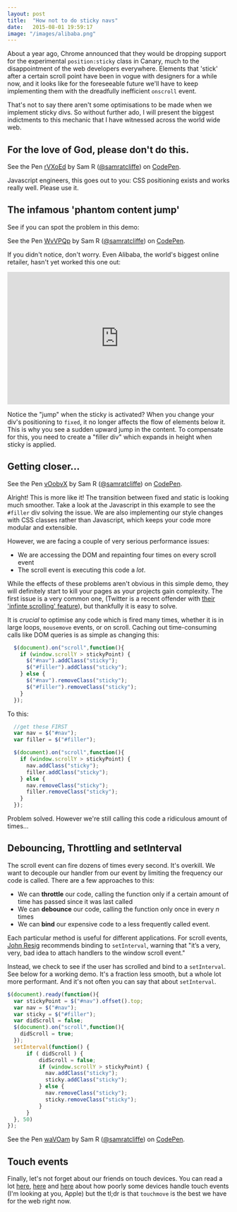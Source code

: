 ```yaml
---
layout: post
title:  "How not to do sticky navs"
date:   2015-08-01 19:59:17
image: "/images/alibaba.png"
---
```


About a year ago, Chrome announced that they would be dropping support for the experimental `position:sticky` class in Canary, much to the disappointment of the web developers everywhere. Elements that 'stick' after a certain scroll point have been in vogue with designers for a while now, and it looks like for the foreseeable future we'll have to keep implementing them with the dreadfully inefficient `onscroll` event. 

That's not to say there aren't some optimisations to be made when we implement sticky divs. So without further ado, I will present the biggest indictments to this mechanic that I have witnessed across the world wide web. 

## For the love of God, please don't do this.

<p data-height="415" data-theme-id="17355" data-slug-hash="rVXoEd" data-default-tab="result" data-user="samratcliffe" class='codepen'>See the Pen <a href='http://codepen.io/samratcliffe/pen/rVXoEd/'>rVXoEd</a> by Sam R (<a href='http://codepen.io/samratcliffe'>@samratcliffe</a>) on <a href='http://codepen.io'>CodePen</a>.</p>
<script async src="//assets.codepen.io/assets/embed/ei.js"></script>

Javascript engineers, this goes out to you: CSS positioning exists and works really well. Please use it.

## The infamous 'phantom content jump'

See if you can spot the problem in this demo:

<p data-height="415" data-theme-id="17355" data-slug-hash="WvVPQp" data-default-tab="result" data-user="samratcliffe" class='codepen'>See the Pen <a href='http://codepen.io/samratcliffe/pen/WvVPQp/'>WvVPQp</a> by Sam R (<a href='http://codepen.io/samratcliffe'>@samratcliffe</a>) on <a href='http://codepen.io'>CodePen</a>.</p>
<script async src="//assets.codepen.io/assets/embed/ei.js"></script>

If you didn't notice, don't worry. Even Alibaba, the world's biggest online retailer, hasn't yet worked this one out:

<iframe width="100%" height="300px" src="https://www.youtube.com/embed/c0nZ_tEgF4M" frameborder="0" allowfullscreen></iframe>

Notice the "jump" when the sticky is activated? When you change your div's positioning to `fixed`, it no longer affects the flow of elements below it. This is why you see a sudden upward jump in the content. To compensate for this, you need to create a "filler div" which expands in height when sticky is applied.

## Getting closer...

<p data-height="415" data-theme-id="17355" data-slug-hash="vOobvX" data-default-tab="result" data-user="samratcliffe" class='codepen'>See the Pen <a href='http://codepen.io/samratcliffe/pen/vOobvX/'>vOobvX</a> by Sam R (<a href='http://codepen.io/samratcliffe'>@samratcliffe</a>) on <a href='http://codepen.io'>CodePen</a>.</p>
<script async src="//assets.codepen.io/assets/embed/ei.js"></script>

Alright! This is more like it! The transition between fixed and static is looking much smoother. Take a look at the Javascript in this example to see the `#filler` div solving the issue. We are also implementing our style changes with CSS classes rather than Javascript, which keeps your code more modular and extensible. 

However, we are facing a couple of very serious performance issues:

 - We are accessing the DOM and repainting four times on every scroll event  
 - The scroll event is executing this code a *lot*.

 While the effects of these problems aren't obvious in this simple demo, they will definitely start to kill your pages as your projects gain complexity. The first issue is a very common one, (Twitter is a recent offender with <a href="http://www.dustindiaz.com/about-that-slowness-on-twitter/">their 'infinte scrolling' feature</a>), but thankfully it is easy to solve. 

 It is *crucial* to optimise any code which is fired many times, whether it is in large loops, `mousemove` events, or on scroll. Caching out time-consuming calls like DOM queries is as simple as changing this:

``` javascript 
  $(document).on("scroll",function(){
    if (window.scrollY > stickyPoint) {
      $("#nav").addClass("sticky");
      $("#filler").addClass("sticky");
    } else {
      $("#nav").removeClass("sticky");
      $("#filler").removeClass("sticky");
    }
  });
```

 To this:

``` javascript
  //get these FIRST
  var nav = $("#nav");
  var filler = $("#filler");

  $(document).on("scroll",function(){
    if (window.scrollY > stickyPoint) {
      nav.addClass("sticky");
      filler.addClass("sticky");
    } else {
      nav.removeClass("sticky");
      filler.removeClass("sticky");
    }
  });
```

Problem solved. However we're still calling this code a ridiculous amount of times...

## Debouncing, Throttling and setInterval

The scroll event can fire dozens of times every second. It's overkill. We want to decouple our handler from our event by limiting the frequency our code is called. There are a few approaches to this:

- We can **throttle** our code, calling the function only if a certain amount of time has passed since it was last called
- We can **debounce** our code, calling the function only once in every *n* times
- We can **bind** our expensive code to a less frequently called event.

Each particular method is useful for different applications. For scroll events, <a href="http://ejohn.org/blog/learning-from-twitter/">John Resig</a> recommends binding to `setInterval`, warning that "it’s a very, very, bad idea to attach handlers to the window scroll event." 

Instead, we check to see if the user has scrolled and bind to a `setInterval`. See below for a working demo. It's a fraction less smooth, but a whole lot more performant. And it's not often you can say that about `setInterval`.

``` javascript
$(document).ready(function(){
  var stickyPoint = $("#nav").offset().top;
  var nav = $("#nav");
  var sticky = $("#filler");
  var didScroll = false;
  $(document).on("scroll",function(){
    didScroll = true;
  });
  setInterval(function() {
      if ( didScroll ) {
          didScroll = false;
          if (window.scrollY > stickyPoint) {
            nav.addClass("sticky");
            sticky.addClass("sticky");
          } else {
            nav.removeClass("sticky");
            sticky.removeClass("sticky");
          }
      }
  }, 50)
});
```

<p data-height="415" data-theme-id="17355" data-slug-hash="waVOam" data-default-tab="result" data-user="samratcliffe" class='codepen'>See the Pen <a href='http://codepen.io/samratcliffe/pen/waVOam/'>waVOam</a> by Sam R (<a href='http://codepen.io/samratcliffe'>@samratcliffe</a>) on <a href='http://codepen.io'>CodePen</a>.</p>
<script async src="//assets.codepen.io/assets/embed/ei.js"></script>

## Touch events

Finally, let's not forget about our friends on touch devices. You can read a lot <a href="http://tjvantoll.com/2012/08/19/onscroll-event-issues-on-mobile-browsers/">here</a>, <a href="http://developer.telerik.com/featured/scroll-event-change-ios-8-big-deal/">here</a> and <a href="http://andyshora.com/mobile-scroll-event-problems.html">here</a> about how poorly some devices handle touch events (I'm looking at you, Apple) but the tl;dr is that `touchmove` is the best we have for the web right now. 